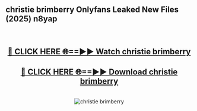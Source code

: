 <h2>christie brimberry Onlyfans Leaked New Files (2025) n8yap</h2>
<br>
<div align="center">
<h2><a href="https://mediafiles.top/christie_brimberry&ref=git" rel="nofollow">🔴 CLICK HERE 🌐==►► Watch christie brimberry</a></h2>
<h2><a href="https://mediafiles.top/christie_brimberry&ref=git" rel="nofollow">🔴 CLICK HERE 🌐==►► Download christie brimberry</a></h2>
<br>
<a href="https://mediafiles.top/christie_brimberry&ref=git" rel="nofollow" data-target="animated-image.originalLink"><img src="https://i.ibb.co.com/xMMVF88/686577567.gif" alt="christie brimberry" style="max-width: 100%; display: inline-block;" data-target="animated-image.originalImage"></a>
</div>
<br>
<br>